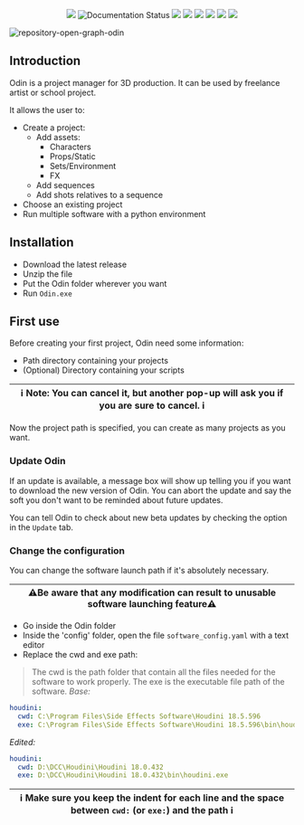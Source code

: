 <p align="center">
  <img src="https://img.shields.io/github/v/release/titomncl/odin?style=flat-square">
  <img src='https://readthedocs.org/projects/odin-project-manager/badge/?version=latest&style=flat-square' alt='Documentation Status' />
  <img src="https://img.shields.io/badge/code%20style-black-000000.svg?style=flat-square">
  <img src="https://img.shields.io/badge/%20imports-isort-%231674b1?style=flat-square&labelColor=ef8336">
  <img src="https://img.shields.io/github/license/titomncl/odin?style=flat-square">
  <img src="https://img.shields.io/github/downloads/titomncl/odin/total?style=flat-square">
  <img src="https://img.shields.io/github/languages/code-size/titomncl/odin?style=flat-square">
  <img src="https://img.shields.io/github/issues-raw/titomncl/odin?color=red&style=flat-square">
</p>

![repository-open-graph-odin](https://user-images.githubusercontent.com/70750510/126334220-9b6ddcad-235f-4f32-8caf-1eb290605f85.png)

## Introduction

Odin is a project manager for 3D production.
It can be used by freelance artist or school project.

It allows the user to:
- Create a project:
    - Add assets:
        + Characters
        + Props/Static
        + Sets/Environment
        + FX
    - Add sequences
    - Add shots relatives to a sequence
- Choose an existing project
- Run multiple software with a python environment


## Installation
* Download the latest release
* Unzip the file
* Put the Odin folder wherever you want
* Run `Odin.exe`

## First use

Before creating your first project, Odin need some information:
 - Path directory containing your projects
 - (Optional) Directory containing your scripts

| ℹ Note: You can cancel it, but another pop-up will ask you if you are sure to cancel. ℹ|
|---|


Now the project path is specified, you can create as many projects as you want.


### Update Odin
If an update is available, a message box will show up telling you if you want to download the new version of Odin.
You can abort the update and say the soft you don't want to be reminded about future updates.

You can tell Odin to check about new beta updates by checking the option in the `Update` tab.
 

### Change the configuration
You can change the software launch path if it's absolutely necessary.

| ⚠️Be aware that any modification can result to unusable software launching feature⚠️|
|---|

* Go inside the Odin folder
* Inside the 'config' folder, open the file `software_config.yaml` with a text editor
* Replace the cwd and exe path:
> The cwd is the path folder that contain all the files needed for the software to work properly.
> The exe is the executable file path of the software.
*Base:*
```yaml
houdini:
  cwd: C:\Program Files\Side Effects Software\Houdini 18.5.596
  exe: C:\Program Files\Side Effects Software\Houdini 18.5.596\bin\houdini.exe
```
*Edited:*
```yaml
houdini:
  cwd: D:\DCC\Houdini\Houdini 18.0.432
  exe: D:\DCC\Houdini\Houdini 18.0.432\bin\houdini.exe
```

| ℹ Make sure you keep the indent for each line and the space between `cwd:` (or `exe:`) and the path ℹ |
|---|
